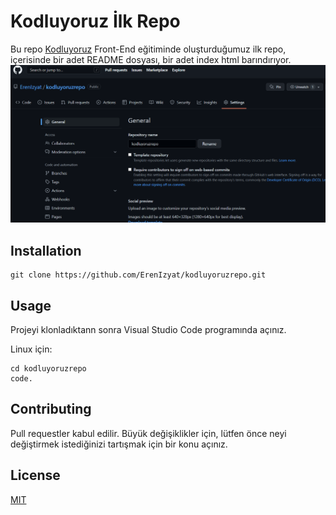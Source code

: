 # Kodluyoruz İlk Repo
Bu repo [Kodluyoruz](https://www.kodluyoruz.org/) Front-End eğitiminde oluşturduğumuz ilk repo, içerisinde bir adet README dosyası,
bir adet index html barındırıyor.
![İmage](https://github.com/ErenIzyat/kodluyoruzrepo/blob/main/Ekran%20görüntüsü%202022-07-12%20235558.png)
## Installation
```
git clone https://github.com/ErenIzyat/kodluyoruzrepo.git

```
## Usage
Projeyi klonladıktann sonra Visual Studio Code programında açınız.

Linux için:
```
cd kodluyoruzrepo
code.

```
## Contributing
Pull requestler kabul edilir. Büyük değişiklikler için, lütfen önce neyi değiştirmek 
istediğinizi tartışmak için bir konu açınız.

## License

[MIT](https://choosealicense.com/licenses/mit/)